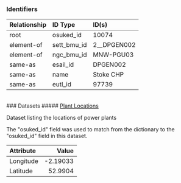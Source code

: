 ### Identifiers

| Relationship   | ID Type     | ID(s)       |
|:---------------|:------------|:------------|
| root           | osuked_id   | 10074       |
| element-of     | sett_bmu_id | 2__DPGEN002 |
| element-of     | ngc_bmu_id  | MNW-PGU03   |
| same-as        | esail_id    | DPGEN002    |
| same-as        | name        | Stoke CHP   |
| same-as        | eutl_id     | 97739       |

<br>
### Datasets
##### <a href="https://raw.githubusercontent.com/OSUKED/Dictionary-Datasets/main/datasets/plant-locations/datapackage.json">Plant Locations</a>

Dataset listing the locations of power plants

The "osuked_id" field was used to match from the dictionary to the "osuked_id" field in this dataset.

| Attribute   |    Value |
|:------------|---------:|
| Longitude   | -2.19033 |
| Latitude    | 52.9904  |
